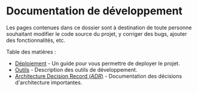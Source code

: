 # Documentation de développement

Les pages contenues dans ce dossier sont à destination de toute personne souhaitant modifier le code source du projet, y corriger des bugs, ajouter des fonctionnalités, etc.

Table des matières :

- [Déploiement](./deployment.md) - Un guide pour vous permettre de deployer le projet.
- [Outils](./tools.md) - Description des outils de développement.
- [Architecture Decision Record (_ADR_)](./adr/README.md) - Documentation des décisions d'architecture importantes.
